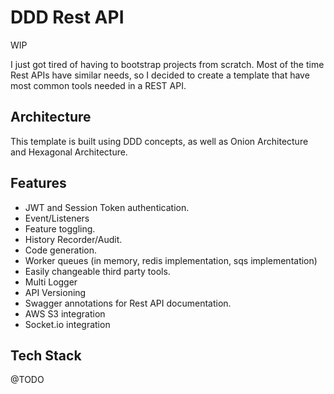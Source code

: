 # DDD Rest API

WIP

I just got tired of having to bootstrap projects from scratch. Most of the time Rest APIs have similar needs, so I decided to create a template that have most common tools needed in a REST API.

## Architecture

This template is built using DDD concepts, as well as Onion Architecture and Hexagonal Architecture.

## Features

- JWT and Session Token authentication.
- Event/Listeners
- Feature toggling.
- History Recorder/Audit.
- Code generation.
- Worker queues (in memory, redis implementation, sqs implementation)
- Easily changeable third party tools.
- Multi Logger
- API Versioning
- Swagger annotations for Rest API documentation.
- AWS S3 integration
- Socket.io integration

## Tech Stack

@TODO
